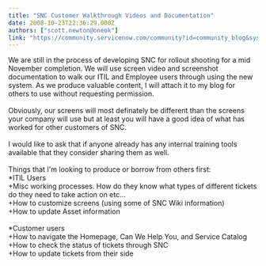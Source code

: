 ```yaml
---
title: "SNC Customer Walkthrough Videos and Documentation"
date: 2008-10-23T22:36:29.000Z
authors: ["scott.newton@oneok"]
link: "https://community.servicenow.com/community?id=community_blog&sys_id=3eedeee9dbd0dbc01dcaf3231f96193c"
---
```

<p>We are still in the process of developing SNC for rollout shooting for a mid November completion. We will use screen video and screenshot documentation to walk our ITIL and Employee users through using the new system. As we produce valuable content, I will attach it to my blog for others to use without requesting permission.<br /><br />Obviously, our screens will most definately be different than the screens your company will use but at least you will have a good idea of what has worked for other customers of SNC. <br /><br />I would like to ask that if anyone already has any internal training tools available that they consider sharing them as well.<br /><br />Things that I'm looking to produce or borrow from others first:<br /> *ITIL Users <br /> +Misc working processes. How do they know what types of different tickets do they need to take action on etc...<br /> +How to customize screens (using some of SNC Wiki information)<br /> +How to update Asset information<br /><br /> *Customer users<br /> +How to navigate the Homepage, Can We Help You, and Service Catalog<br /> +How to check the status of tickets through SNC<br /> +How to update tickets from their side</p>